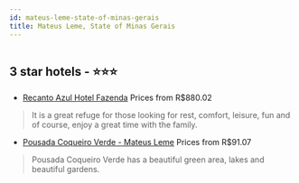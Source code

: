 ```yaml
---
id: mateus-leme-state-of-minas-gerais
title: Mateus Leme, State of Minas Gerais
---
```


<center><img src="https://static.hotelurbano.com/reservas/prod0/1/1114/581b9d8e09b9d_recanto-azul-hotel-fazenda.jpg" alt="" /></center>


##  3 star hotels - ⭐️⭐️⭐️

-    [Recanto Azul Hotel Fazenda](https://us.hurb.com/hotels/mateus-leme/recanto-azul-hotel-fazenda-1114?cmp=18055) Prices from R$880.02
   > It is a great refuge for those looking for rest, comfort, leisure, fun and of course, enjoy a great time with the family.
-    [Pousada Coqueiro Verde - Mateus Leme](https://us.hurb.com/hotels/mateus-leme/pousada-coqueiro-verde-5391?cmp=18055) Prices from R$91.07
   > Pousada Coqueiro Verde has a beautiful green area, lakes and beautiful gardens.
